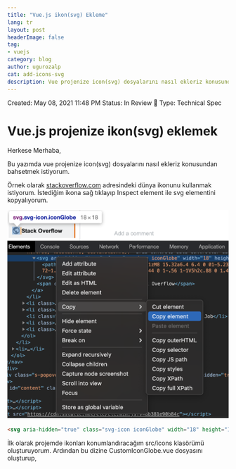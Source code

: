 ```yaml
---
title: "Vue.js ikon(svg) Ekleme"
lang: tr
layout: post
headerImage: false
tag:
- vuejs
category: blog
author: ugurozalp
cat: add-icons-svg
description: Vue projenize icon(svg) dosyalarını nasıl ekleriz konusundan bahsetmek istiyorum
---
```

Created: May 08, 2021 11:48 PM
Status: In Review 👀
Type: Technical Spec
# Vue.js projenize ikon(svg) eklemek

Herkese Merhaba,

Bu yazımda vue projenize icon(svg) dosyalarını nasıl ekleriz konusundan bahsetmek istiyorum.

Örnek olarak [stackoverflow.com](https://stackoverflow.com/) adresindeki dünya ikonunu kullanmak istiyorum. İstediğim ikona sağ tıklayıp Inspect element ile svg elementini kopyalıyorum.

![/assets/images/svg/Untitled.png](/assets/images/svg/Untitled.png)

```html
<svg aria-hidden="true" class="svg-icon iconGlobe" width="18" height="18" viewBox="0 0 18 18"><path d="M9 1a8 8 0 100 16A8 8 0 009 1zM8 15.32a6.4 6.4 0 01-5.23-7.75L7 11.68v.8c0 .88.12 1.32 1 1.32v1.52zm5.72-2c-.2-.66-1-1.32-1.72-1.32h-1v-2c0-.44-.56-1-1-1H6V7h1c.44 0 1-.56 1-1V5h2c.88 0 1.4-.72 1.4-1.6v-.33a6.4 6.4 0 012.32 10.24v.01z"></path></svg>
```

İlk olarak projemde ikonları konumlandıracağım src/icons klasörümü oluşturuyorum. Ardından bu dizine CustomIconGlobe.vue dosyasını oluşturup, <template> içerisine kopyaladığım svg elementini yapıştırıyorum. İçeriği biraz düzenledikten sonra, son hali aşağıdaki gibi oluyor.

CustomIconGlobe.vue:

```jsx
<template>
  <svg width="18" height="18" viewBox="0 0 18 18">
    <path
      d="M9 1a8 8 0 100 16A8 8 0 009 1zM8 15.32a6.4 6.4 0 01-5.23-7.75L7 11.68v.8c0 .88.12 1.32 1 1.32v1.52zm5.72-2c-.2-.66-1-1.32-1.72-1.32h-1v-2c0-.44-.56-1-1-1H6V7h1c.44 0 1-.56 1-1V5h2c.88 0 1.4-.72 1.4-1.6v-.33a6.4 6.4 0 012.32 10.24v.01z"
    />
  </svg>
</template>

<script>
export default {
  name: "CustomIconGlobe"
};
</script>
```

Şimdi yapmam gereken ikonumu Helloworld.vue'ya component olarak eklemek. 

Helloworld.vue

```jsx
<template>
  <div>
    <custom-icon></custom-icon>
  </div>
</template>

<script>
import CustomIcon from "@/icons/CustomIconGlobe.vue";

export default {
  name: "HelloWorld",
  components: {
    CustomIcon
  }
};
</script>
```

![/assets/images/svg/Untitled%201.png](/assets/images/svg/Untitled%201.png)

İkonum biraz küçük, o yüzden boyutunu büyütmek istiyorum. Biliyorsunuz svg artık vue tarafından component olarak tanındığı için özelliklerini de kullanabilirim. 

```jsx
<custom-icon width="50" height="50"></custom-icon>
```

![/assets/images/svg/Untitled%202.png](/assets/images/svg/Untitled%202.png)

Artık elimizde bir component olduğu için yukarıdaki örnekleri istediğimiz kadar çeşitlendirebiliriz. Örneğin bir <button> içerisinde de kullanabiliriz. 

```jsx
<button @click="printHello">
  <custom-icon width="50" height="50"></custom-icon>
</button>
```

# İkonları vuetify'a entegre etmek

Vuetify oldukça zengin kullanıcı deneyimleri oluşturmak için ihtiyaç duyulan birçok araç sağlayan bir material design framework'tür. Eğer projenizde kullanmıyorsanız vuetify kullanımızı öneririm. Böylece aşağıda anlatacağım kısımları da bakmak durumunda kalabilirsiniz 🙂

Yukarıda oluşturduğumuz component'i vuetify config'e ekliyorum.

vuetify.js: 

```jsx
import CustomIcon from "@/icons/CustomIconGlobe.vue";

export default new Vuetify({
  icons: {
    values: {
      customIconGlobal: {// name of our custom icon
        component: CustomIcon // our custom component
      }
    }
  }
});
```

artık aşağıdaki gibi kullanabilirsiniz.

```html
<v-icon>$vuetify.icons.customIconGlobal</v-icon>
```

daha kısa yazım için:

```html
<v-icon>$customIconGlobal</v-icon>
```

Bir diğer yöntem ise vue-svg-loader paketini kullanmak. Bu paket ile svg dosyalarınızı tıpkı bir component gibi kullanabilirsiniz. Aslında yazının ilk kısmında yaptığımız CustomIconGlobe.vue gibi dosyalar oluşturmadan doğrudan svg dosyalarını kullanmanızı sağlıyor. Daha fazla bilgi için sitesini ziyaret edebilirsiniz.[vue-svg-loader Documentation](https://vue-svg-loader.js.org/)

Öncelikle 2 paketi yüklüyorum.

```bash
npm install -D vue-svg-loader vue-template-compiler
```

Şimdi ilgili konfigürasyonları yapmamız gerekiyor. vue-svg-loader paketi bize webpack, VUE CLI ve Nuxt.js için gerekli konfigurasyonu sağlıyor. Ben projemde VUE CLI ile devam edeceğim. VUE CLI varsayılan olarak vue.config.js dosyasının kullanır. Şimdi projemizin root dizininde vue.config.js dosyasını oluşturup, içerisine aşağıdaki konfigürasyonu ekleyelim.

vue.config.js

```jsx
module.exports = {
  chainWebpack: (config) => {
    const svgRule = config.module.rule('svg');

    svgRule.uses.clear();

    svgRule
      .use('babel-loader')
      .loader('babel-loader')
      .end()
      .use('vue-svg-loader')
      .loader('vue-svg-loader');
  },
};
```

Şimdi de icons/globe.svg dosyasını oluşturuyorum. svg içeriğini CustomIconGlobe.vue içerisinden kopyalıyorum.

![/assets/images/svg/Screen_Shot_2021-03-09_at_11.20.05.png](/assets/images/svg/Screen_Shot_2021-03-09_at_11.20.05.png)

globe.svg

```html
<svg width="18" height="18" viewBox="0 0 18 18">
    <path
            d="M9 1a8 8 0 100 16A8 8 0 009 1zM8 15.32a6.4 6.4 0 01-5.23-7.75L7 11.68v.8c0 .88.12 1.32 1 1.32v1.52zm5.72-2c-.2-.66-1-1.32-1.72-1.32h-1v-2c0-.44-.56-1-1-1H6V7h1c.44 0 1-.56 1-1V5h2c.88 0 1.4-.72 1.4-1.6v-.33a6.4 6.4 0 012.32 10.24v.01z"
    />
</svg>
```

Artık svg dosyasını bir component gibi kullanabilirim.

```jsx
<template>
  <div>
    <button @click="printHello">
      <custom-icon width="50" height="50"></custom-icon>
    </button>
    <v-icon>$vuetify.icons.customIconGlobal</v-icon>
    <v-icon>$customIconGlobal</v-icon>
    <globe-icon></globe-icon>
  </div>
</template>
<script>
import CustomIcon from "@/icons/CustomIconGlobe.vue";
import GlobeIcon from "@/icons/globe.svg";

export default {
  name: "UseOfIcons",
  components: {
    CustomIcon,
    GlobeIcon
  },
  methods: {
    printHello() {
      console.log("Hello!");
    }
  }
};
</script>
```
Projeyi çalıştırdığımda sayfada ikonları görebiliyorum.

![/assets/images/svg/publish3.png](/assets/images/svg/publish3.png)

Okuduğunuz için teşekkür ederim, umarım yardımcı olmuştur. Yazıya ait kaynak kodları github adresimde bulabilirsiniz. Neşeli, sağlıklı günler dilerim. 🙂

GitHub: [https://github.com/ugurozalp/training-vue](https://github.com/ugurozalp/training-vue)